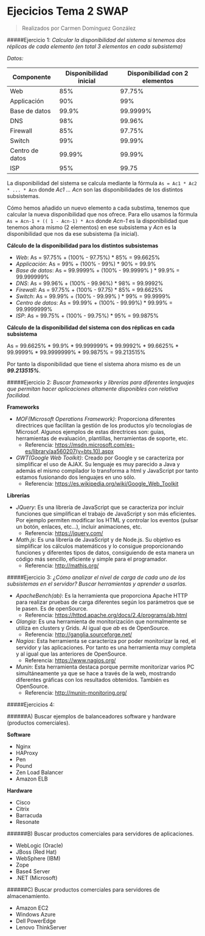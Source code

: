 # Ejecicios Tema 2 SWAP
> Realizados por Carmen Domínguez González

#####Ejercicio 1: *Calcular la disponibilidad del sistema si tenemos dos réplicas de cada elemento (en total 3 elementos en cada subsistema)*

*Datos:*

Componente | Disponibilidad inicial | Disponibilidad con 2 elementos
-- | -- | --
Web | 85% | 97.75%
Applicación | 90% | 99%
Base de datos | 99.9% | 99.9999%
DNS | 98% | 99.96%
Firewall | 85% | 97.75%
Switch | 99% | 99.99%
Centro de datos | 99.99% | 99.99%
ISP | 95% | 99.75

La disponibilidad del sistema se calcula mediante la fórmula `As = Ac1 * Ac2 * ... * Acn` donde *Ac1 ... Acn* son las disponibilidades de los distintos subsistemas.

Cómo hemos añadido un nuevo elemento a cada substima, tenemos que calcular la nueva disponibilidad que nos ofrece. Para ello usamos la fórmula `As = Acn-1 + (( 1 - Acn-1) * Acn` donde *Acn-1* es la disponibilidad que tenemos ahora mismo (2 elementos) en ese subsistema y *Acn* es la disponibilidad que nos da ese subsistema (la inicial).

**Cálculo de la disponibilidad para los distintos subsistemas**

* *Web*: As = 97.75% + (100% - 97.75%) * 85% = 99.6625%
* *Applicación*: As = 99% + (100% - 99%) * 90% = 99.9%
* *Base de datos*: As = 99.9999% + (100% - 99.9999% ) * 99.9% = 99.999999%
* *DNS*: As = 99.96% + (100% - 99.96%) * 98% = 99.9992%
* *Firewall*: As = 97.75% + (100% - 97.75) * 85% = 99.6625%
* *Switch*: As = 99.99% + (100% - 99.99% ) * 99% = 99.9999%
* *Centro de datos*: As = 99.99%  + (100% - 99.99%) * 99.99% = 99.9999999%
* *ISP*: As = 99.75% + (100% - 99.75%) * 95% = 99.9875%

**Cálculo de la disponibilidad del sistema con dos réplicas en cada subsistema**

As = 99.6625% \*  99.9% \* 99.999999% \* 99.9992% \* 99.6625% \* 99.9999% \* 99.9999999% \* 99.9875% = 99.213515%

Por tanto la disponibilidad que tiene el sistema ahora mismo es de un ***99.213515%***.

#####Ejercicio 2: *Buscar frameworks y librerías para diferentes lenguajes que permitan hacer aplicaciones altamente disponibles con relativa facilidad.*

**Frameworks**

* *MOF(Microsoft Operations Framework)*: Proporciona diferentes directrices que facilitan la gestión de los productos y/o tecnologias de Microsof. Algunos ejemplos de estas directrices son: guias, herramientas de evaluación, plantillas, herramientas de soporte, etc.
	* Referencia: https://msdn.microsoft.com/es-es/library/aa560207(v=bts.10).aspx
* *GWT(Google Web Toolkit)*: Creado por Google y se caracteriza por simplificar el uso de AJAX. Su lenguaje es muy parecido a Java y además el mismo compilador lo transforma a html y JavaScript por tanto estamos fusionando dos lenguajes en uno sólo.
	* Referencia: https://es.wikipedia.org/wiki/Google_Web_Toolkit

**Librerías**

* *JQuery*: Es una librería de JavaScript que se caracteriza por incluir funciones que simplifican el trabajo de JavaScript y son más eficientes. Por ejemplo permiten modificar los HTML y controlar los eventos (pulsar un botón, enlaces, etc...), incluir animaciones, etc.
	* Referencia: https://jquery.com/
* *Math.js*: Es una librería de JavaScript y de Node.js. Su objetivo es simplificar los cálculos matemáticos y lo consigue proporcionando funciones y diferentes tipos de datos, consiguiendo de esta manera un código más sencillo, eficiente y simple para el programador.
	* Referencia: http://mathjs.org/

#####Ejercicio 3: *¿Cómo analizar el nivel de carga de cada uno de los subsistemas en el servidor? Buscar herramientas y aprender a usarlas.*

* *ApacheBench(ab)*: Es la herramienta que proporciona Apache HTTP para realizar pruebas de carga diferentes según los parámetros que se le pasen. Es de openSource.
	* Referencia: https://httpd.apache.org/docs/2.4/programs/ab.html
* *Glangia*: Es una herramienta de monitorización que normalmente se utiliza en clusters y Grids. Al igual que *ab* es de OpenSource.
	* Referencia: http://ganglia.sourceforge.net/
* *Nagios*: Esta herramienta se caracteriza por poder monitorizar la red, el servidor y las aplicaciones. Por tanto es una herramienta muy completa y al igual que las anteriores de OpenSource.
	* Referencia: https://www.nagios.org/
* *Munin*: Esta herramienta destaca porque permite monitorizar varios PC simultáneamente ya que se hace a través de la web, mostrando diferentes gráficas con los resultados obtenidos. También es OpenSource.
	* Referencia: http://munin-monitoring.org/

#####Ejercicios 4:

######A) Buscar ejemplos de balanceadores software y hardware (productos comerciales).

**Software**

* Nginx
* HAProxy
* Pen
* Pound
* Zen Load Balancer
* Amazon ELB

**Hardware**

* Cisco
* Citrix
* Barracuda
* Resonate

######B) Buscar productos comerciales para servidores de aplicaciones.

* WebLogic (Oracle)
* JBoss (Red Hat)
* WebSphere (IBM)
* Zope
* Base4 Server
* .NET (Microsoft)

######C) Buscar productos comerciales para servidores de almacenamiento.

* Amazon EC2
* Windows Azure
* Dell PowerEdge
* Lenovo ThinkServer
